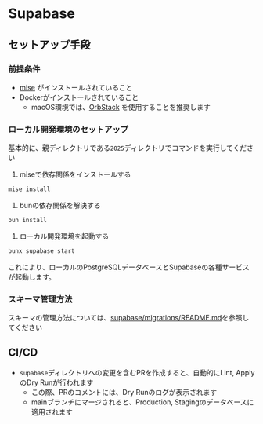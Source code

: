 # Supabase

## セットアップ手段

### 前提条件

- [mise](https://mise.jdx.dev/) がインストールされていること
- Dockerがインストールされていること
  - macOS環境では、[OrbStack](https://orbstack.dev/) を使用することを推奨します

### ローカル開発環境のセットアップ

基本的に、親ディレクトリである`2025`ディレクトリでコマンドを実行してください

1. miseで依存関係をインストールする

```bash
mise install
```

1. bunの依存関係を解決する

```bash
bun install
```

1. ローカル開発環境を起動する

```bash
bunx supabase start
```

これにより、ローカルのPostgreSQLデータベースとSupabaseの各種サービスが起動します。

### スキーマ管理方法

スキーマの管理方法については、[supabase/migrations/README.md](migrations/README.md)を参照してください

## CI/CD

- `supabase`ディレクトリへの変更を含むPRを作成すると、自動的にLint, ApplyのDry Runが行われます
  - この際、PRのコメントには、Dry Runのログが表示されます
  - mainブランチにマージされると、Production, Stagingのデータベースに適用されます
